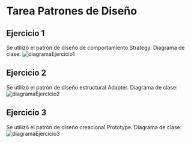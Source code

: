 # Tarea Patrones de Diseño
## Ejercicio 1
Se utilizó el patrón de diseño de comportamiento Strategy.
Diagrama de clase:
![diagramaEjercicio1](https://github.com/diemau16/tareaPatronesDiseno/assets/99001433/e6586dc7-e684-4733-9a34-c19e5179b699)
## Ejercicio 2
Se utilizó el patrón de diseño estructural Adapter.
Diagrama de clase:
![diagramaEjercicio2](https://github.com/diemau16/tareaPatronesDiseno/assets/99001433/164d045e-7651-4917-85d3-e7598d519a0b)
## Ejercicio 3
Se utilizó el patrón de diseño creacional Prototype.
Diagrama de clase:![diagramaEjercicio3](https://github.com/diemau16/tareaPatronesDiseno/assets/99001433/3c4ecb91-1b52-442e-913b-a86ee1b6c678)
